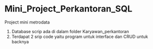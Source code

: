 # Mini_Project_Perkantoran_SQL
Project mini metrodata

1. Database scrip ada di dalam folder Karyawan_perkantoran
2. Terdapat 2 srip code yaitu program untuk interface dan CRUD untuk backnya
